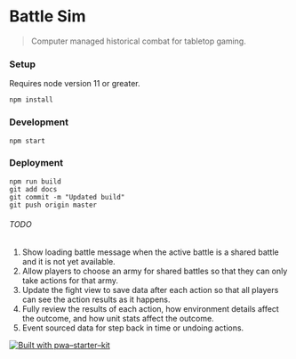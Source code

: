 # Battle Sim

> Computer managed historical combat for tabletop gaming.

### Setup

Requires node version 11 or greater.

`npm install`

### Development

`npm start`

### Deployment

```
npm run build
git add docs
git commit -m "Updated build"
git push origin master
```

###### TODO

1. Show loading battle message when the active battle is a shared battle and it is not yet available.
1. Allow players to choose an army for shared battles so that they can only take actions for that army.
1. Update the fight view to save data after each action so that all players can see the action results as it happens.
1. Fully review the results of each action, how environment details affect the outcome, and how unit stats affect the outcome.
1. Event sourced data for step back in time or undoing actions.


[![Built with pwa–starter–kit](https://img.shields.io/badge/built_with-pwa–starter–kit_-blue.svg)](https://github.com/Polymer/pwa-starter-kit "Built with pwa–starter–kit")
